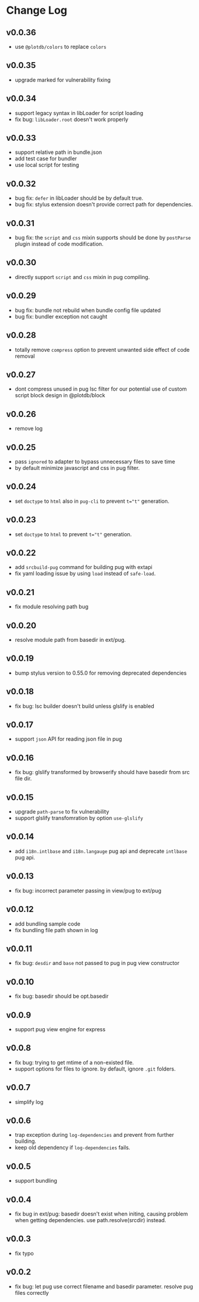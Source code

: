# Change Log

## v0.0.36

 - use `@plotdb/colors` to replace `colors`


## v0.0.35

 - upgrade marked for vulnerability fixing


## v0.0.34

 - support legacy syntax in libLoader for script loading
 - fix bug: `libLoader.root` doesn't work properly


## v0.0.33

 - support relative path in bundle.json
 - add test case for bundler
 - use local script for testing


## v0.0.32

 - bug fix: `defer` in libLoader should be by default true.
 - bug fix: stylus extension doesn't provide correct path for dependencies.


## v0.0.31

 - bug fix: the `script` and `css` mixin supports should be done by `postParse` plugin instead of code modification.


## v0.0.30

 - directly support `script` and `css` mixin in pug compiling.


## v0.0.29

 - bug fix: bundle not rebuild when bundle config file updated
 - bug fix: bundler exception not caught


## v0.0.28

 - totally remove `compress` option to prevent unwanted side effect of code removal


## v0.0.27

 - dont compress unused in pug lsc filter for our potential use of custom script block design in @plotdb/block


## v0.0.26

 - remove log


## v0.0.25

 - pass `ignored` to adapter to bypass unnecessary files to save time 
 - by default minimize javascript and css in pug filter.


## v0.0.24

 - set `doctype` to `html` also in `pug-cli` to prevent `t="t"` generation.


## v0.0.23

 - set `doctype` to `html` to prevent `t="t"` generation.


## v0.0.22

 - add `srcbuild-pug` command for building pug with extapi
 - fix yaml loading issue by using `load` instead of `safe-load`.


## v0.0.21

 - fix module resolving path bug


## v0.0.20

 - resolve module path from basedir in ext/pug.


## v0.0.19

 - bump stylus version to 0.55.0 for removing deprecated dependencies


## v0.0.18

 - fix bug: lsc builder doesn't build unless glslify is enabled


## v0.0.17

 - support `json` API for reading json file in pug


## v0.0.16

 - fix bug: glslify transformed by browserify should have basedir from src file dir.


## v0.0.15

 - upgrade `path-parse` to fix vulnerability
 - support glslify transfomration by option `use-glslify`


## v0.0.14

 - add `i18n.intlbase` and `i18n.langauge` pug api and deprecate `intlbase` pug api.


## v0.0.13

 - fix bug: incorrect parameter passing in view/pug to ext/pug


## v0.0.12

 - add bundling sample code
 - fix bundling file path shown in log


## v0.0.11

 - fix bug: `desdir` and `base` not passed to pug in pug view constructor


## v0.0.10

 - fix bug: basedir should be opt.basedir


## v0.0.9

 - support pug view engine for express


## v0.0.8

 - fix bug: trying to get mtime of a non-existed file. 
 - support options for files to ignore. by default, ignore `.git` folders.


## v0.0.7

 - simplify log


## v0.0.6

 - trap exception during `log-dependencies` and prevent from further building.
 - keep old dependency if `log-dependencies` fails.


## v0.0.5

 - support bundling


## v0.0.4

 - fix bug in ext/pug: basedir doesn't exist when initing, causing problem when getting dependencies. use path.resolve(srcdir) instead.


## v0.0.3

 - fix typo


## v0.0.2

 - fix bug: let pug use correct filename and basedir parameter. resolve pug files correctly

